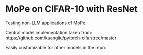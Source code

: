 # MoPe on CIFAR-10 with ResNet

Testing non-LLM applications of MoPe. 

Central model implementation taken  from: https://github.com/kuangliu/pytorch-cifar/tree/master

Easily customizable for other models in the repo. 

